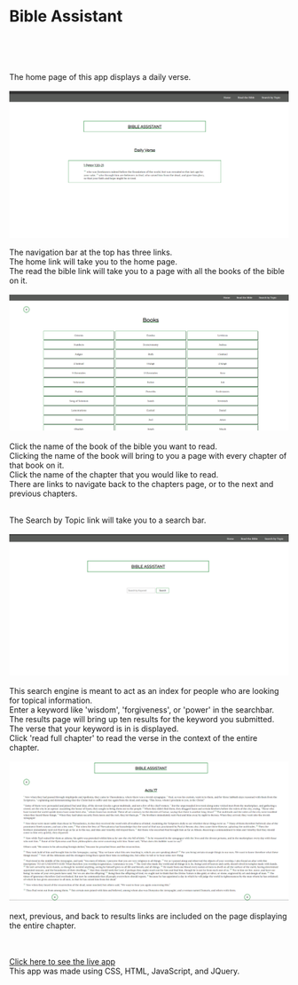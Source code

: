 <h1>Bible Assistant</h1>
</br>
</br>
</br>
<p>The home page of this app displays a daily verse.
</br>
</br>
<img src='Home.png' alt='home page'></br>

The navigation bar at the top has three links.</br>
The home link will take you to the home page.</br>
The read the bible link will take you to a page with all the books of the bible on it.
</br>
</br>
  <img src='Books.png' alt='books page'>
  </br>
  </br>
  Click the name of the book of the bible you want to read.</br>
  Clicking the name of the book will bring to you a page with every chapter of that book on it.</br>
  Click the name of the chapter that you would like to read.</br>
  There are links to navigate back to the chapters page, or to the next and previous chapters.</br></br>
  
  The Search by Topic link will take you to a search bar.
  </br>
  </br>
  <img src='Search.png' alt='search engine'>
  </br>
  </br>
  This search engine is meant to act as an index for people who are looking for topical information.</br>
  Enter a keyword like 'wisdom', 'forgiveness', or 'power' in the searchbar.</br>
  The results page will bring up ten results for the keyword you submitted.</br>
  The verse that your keyword is in is displayed.</br>
  Click 'read full chapter' to read the verse in the context of the entire chapter.
  </br>
  </br>
  <img src='Context.png' alt='context page'>
  </br>
  </br>
  next, previous, and back to results links are included on the page displaying the entire chapter.</p>
  </br>
  </br>
  <a href='https://shemby.github.io/ApiHack'>Click here to see the live app</a>
  </br>
  This app was made using CSS, HTML, JavaScript, and JQuery.
